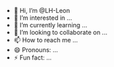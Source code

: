 - 👋 Hi, I’m @LH-Leon
- 👀 I’m interested in ...
- 🌱 I’m currently learning ...
- 💞️ I’m looking to collaborate on ...
- 📫 How to reach me ...
- 😄 Pronouns: ...
- ⚡ Fun fact: ...

<!---
LH-Leon/LH-Leon is a ✨ special ✨ repository because its `README.md` (this file) appears on your GitHub profile.
You can click the Preview link to take a look at your changes.
--->
